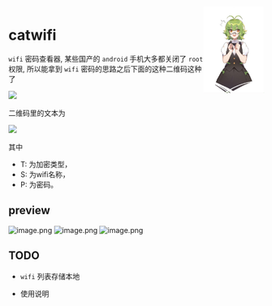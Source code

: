 <img src="./images/pix.jpg" width="120" align="right" />

# catwifi

`wifi` 密码查看器, 某些国产的 `android` 手机大多都关闭了 `root` 权限, 所以能拿到 `wifi` 密码的思路之后下面的这种二维码这种了

<img src="https://clubimg.club.vmall.com/data/attachment/forum/201702/16/232340ryvp0yehhritl2ef.png" width="230">

二维码里的文本为

<img src="https://clubimg.club.vmall.com/data/attachment/forum/201702/16/232349clc9hycw64qdrwvb.png" width="230">


其中

- T: 为加密类型，
- S: 为wifi名称，
- P: 为密码。

## preview

![image.png](https://i.loli.net/2020/08/12/ZB18WqN9k64msgO.png)
![image.png](https://i.loli.net/2020/08/12/6aFN97BrVjJoCkK.png)
![image.png](https://i.loli.net/2020/08/12/EIV5uWCe867dcQp.png)

## TODO

- `wifi` 列表存储本地

- 使用说明